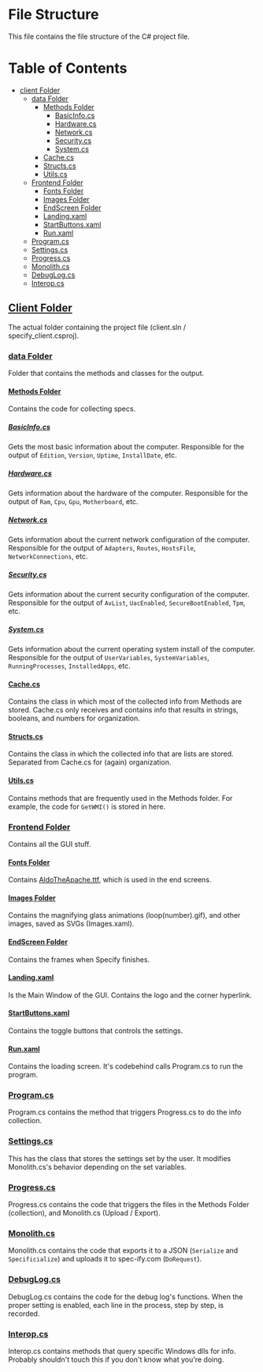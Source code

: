 # File Structure

This file contains the file structure of the C# project file.

# Table of Contents

- [client Folder](file-structure.md#client-folder)
    - [data Folder](file-structure.md#data-folder)
        - [Methods Folder](file-structure.md#methods-folder)
            - [BasicInfo.cs](file-structure.md#basicinfocs)
            - [Hardware.cs](file-structure.md#hardwarecs)
            - [Network.cs](file-structure.md#networkcs)
            - [Security.cs](file-structure.md#securitycs)
            - [System.cs](file-structure.md#systemcs)
        - [Cache.cs](file-structure.md#cachecs)
        - [Structs.cs](file-structure.md#structscs)
        - [Utils.cs](file-structure.md#utilscs)
    - [Frontend Folder](file-structure.md#frontend-folder)
        - [Fonts Folder](file-structure.md#fonts-folder)
        - [Images Folder](file-structure.md#images-folder)
        - [EndScreen Folder](file-structure.md#endscreen-folder)
        - [Landing.xaml](file-structure.md#landingxaml)
        - [StartButtons.xaml](file-structure.md#startbuttonsxaml)
        - [Run.xaml](file-structure.md#runxaml)
    - [Program.cs](file-structure.md#programcs)
    - [Settings.cs](file-structure.md#settingscs)
    - [Progress.cs](file-structure.md#progresscs)
    - [Monolith.cs](file-structure.md#monolithcs)
    - [DebugLog.cs](file-structure.md#debuglogcs)
    - [Interop.cs](file-structure.md#interopcs)

## [Client Folder](/client/)

The actual folder containing the project file (client.sln / specify_client.csproj).

### [data Folder](/client/data/)

Folder that contains the methods and classes for the output.

#### [Methods Folder](/client/data/Methods/)

Contains the code for collecting specs.

##### [BasicInfo.cs](/client/data/Methods/BasicInfo.cs)

Gets the most basic information about the computer. Responsible for the output of `Edition`, `Version`, `Uptime`, `InstallDate`, etc.

##### [Hardware.cs](/client/data/Methods/Hardware.cs)

Gets information about the hardware of the computer. Responsible for the output of `Ram`, `Cpu`, `Gpu`, `Motherboard`, etc.

##### [Network.cs](/client/data/Methods/Network.cs)

Gets information about the current network configuration of the computer. Responsible for the output of `Adapters`, `Routes`, `HostsFile`, `NetworkConnections`, etc.

##### [Security.cs](/client/data/Methods/Security.cs)

Gets information about the current security configuration of the computer. Responsible for the output of `AvList`, `UacEnabled`, `SecureBootEnabled`, `Tpm`, etc.

##### [System.cs](/client/data/Methods/System.cs)

Gets information about the current operating system install of the computer. Responsible for the output of `UserVariables`, `SystemVariables`, `RunningProcesses`, `InstalledApps`, etc.


#### [Cache.cs](/client/data/Cache.cs)

Contains the class in which most of the collected info from Methods are stored. Cache.cs only receives and contains info that results in strings, booleans, and numbers for organization.

#### [Structs.cs](/client/data/Structs.cs)

Contains the class in which the collected info that are lists are stored. Separated from Cache.cs for (again) organization.

#### [Utils.cs](/client/data/Utils.cs)

Contains methods that are frequently used in the Methods folder. For example, the code for `GetWMI()` is stored in here.

### [Frontend Folder](/client/Frontend/)

Contains all the GUI stuff.

#### [Fonts Folder](/client/Frontend/Fonts/)

Contains [AldoTheApache.ttf](/client/Frontend/Fonts/AldotheApache.ttf), which is used in the end screens.

#### [Images Folder](/client/Frontend/Images/)

Contains the magnifying glass animations (loop(number).gif), and other images, saved as SVGs (Images.xaml).

#### [EndScreen Folder](/client/Frontend/EndScreen/)

Contains the frames when Specify finishes.

#### [Landing.xaml](/client/Frontend/Landing.xaml)

Is the Main Window of the GUI. Contains the logo and the corner hyperlink.

#### [StartButtons.xaml](/client/Frontend/StartButtons.xaml)

Contains the toggle buttons that controls the settings.

#### [Run.xaml](/client/Frontend/Run.xaml)

Contains the loading screen. It's codebehind calls Program.cs to run the program.

### [Program.cs](/client/Program.cs)

Program.cs contains the method that triggers Progress.cs to do the info collection.

### [Settings.cs](/client/Settings.cs)

This has the class that stores the settings set by the user. It modifies Monolith.cs's behavior depending on the set variables.

### [Progress.cs](/client/Progress.cs)

Progress.cs contains the code that triggers the files in the Methods Folder (collection), and Monolith.cs (Upload / Export).

### [Monolith.cs](/client/Monolith.cs)

Monolith.cs contains the code that exports it to a JSON (`Serialize` and `Specificialize`) and uploads it to spec-ify.com (`DoRequest`).

### [DebugLog.cs](/client/DebugLog.cs)

DebugLog.cs contains the code for the debug log's functions. When the proper setting is enabled, each line in the process, step by step, is recorded.

### [Interop.cs](/client/Interop.cs)

Interop.cs contains methods that query specific Windows dlls for info. Probably shouldn't touch this if you don't know what you're doing.
